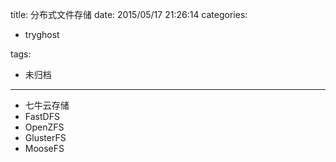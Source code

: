 title: 分布式文件存储
date: 2015/05/17 21:26:14
categories:
 - tryghost

tags:
 - 未归档 



---

 * 七牛云存储
 * FastDFS
 * OpenZFS
 * GlusterFS
 * MooseFS



